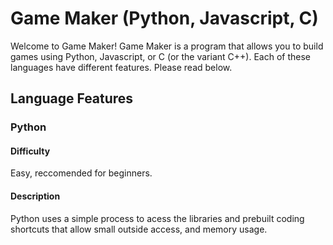 # Game Maker (Python, Javascript, C)
Welcome to Game Maker! Game Maker is a program that allows you to build games using Python, Javascript, or C (or the variant C++). Each of these languages have different features. Please read below.
## Language Features
### Python
#### Difficulty
Easy, reccomended for beginners.
#### Description
Python uses a simple process to acess the libraries and prebuilt coding shortcuts that allow small outside access, and memory usage.
